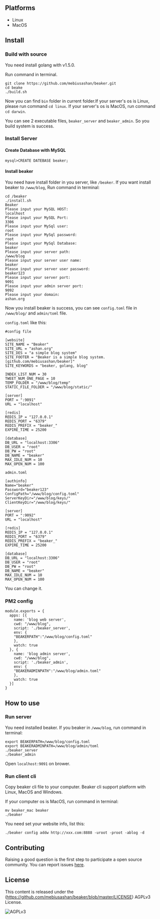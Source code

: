 ## Platforms

- Linux
- MacOS

## Install

### Build with source

You need install golang with v1.5.0.

Run command in terminal.

```
git clone https://github.com/mebiusashan/beaker.git
cd beake
./build.sh
```

Now you can find `bin` folder in current folder.If your server's os is Linux, please run command `cd linux`. If your server's os is MacOS, run command `cd darwin`.

You can see 2 executable files, `beaker_server` and `beaker_admin`. So you build system is success.

### Install Server

#### Create Database with MySQL

```
mysql>CREATE DATEBASE beaker;
```

#### Install beaker

You need have install folder in you server, like `/beaker`. If you want install beaker to `/www/blog`, Run command in terminal:

```
cd /beaker
./install.sh
Beaker
Please input your MySQL HOST:
localhost
Please input your MySQL Port:
3306
Please input your MySql user:
root
Please input your MySql password:
root
Please input your MySql Database:
beaker
Please input your server path:
/www/blog
Please input your server user name:
beaker
Please input your server user password:
beaker123
Please input your server port:
9091
Please input your admin server port:
9092
Please input your domain: 
ashan.org
```

Now you install beaker is success, you can see `config.toml` file in `/www/blog/` and `admin/toml` file.

`config.toml` like this:

```
#config file

[website]
SITE_NAME = "Beaker"
SITE_URL = "ashan.org"
SITE_DES = "a simple blog system"
SITE_FOOTER = "Beaker is a simple blog system. [github.com/mebiusashan/beaker]"
SITE_KEYWORDS = "beaker, golang, blog"

INDEX_LIST_NUM = 30
TWEET_NUM_ONE_PAGE = 10
TEMP_FOLDER = "/www/blog/temp"
STATIC_FILE_FOLDER = "/www/blog/static/"

[server]
PORT = ":9091"
URL = "localhost"

[redis]
REDIS_IP = "127.0.0.1"
REDIS_PORT = "6379"
REDIS_PREFIX = "beaker_"
EXPIRE_TIME = 25200

[database]
DB_URL = "localhost:3306"
DB_USER = "root"
DB_PW = "root"
DB_NAME = "beaker"
MAX_IDLE_NUM = 10
MAX_OPEN_NUM = 100
```

`admin.toml`

```
[authinfo]
Name="beaker"
Password="beaker123"
ConfigPath="/www/blog/config.toml"
ServerKeyDir="/www/blog/keys/"
ClientKeyDir="/www/blog/keys/"

[server]
PORT = ":9092"
URL = "localhost"

[redis]
REDIS_IP = "127.0.0.1"
REDIS_PORT = "6379"
REDIS_PREFIX = "beaker_"
EXPIRE_TIME = 25200

[database]
DB_URL = "localhost:3306"
DB_USER = "root"
DB_PW = "root"
DB_NAME = "beaker"
MAX_IDLE_NUM = 10
MAX_OPEN_NUM = 100
```

You can change it.

### PM2 config

```
module.exports = {
  apps: [{
    name: 'blog web server',
    cwd: "/www/blog",
    script: './beaker_server',
    env: {
	"BEAKERPATH":"/www/blog/config.toml"
    },
    watch: true
  }, {
    name: 'blog admin server',
    cwd: "/www/blog",
    script: './beaker_admin',
    env: {
	"BEAKERADMINPATH":"/www/blog/admin.toml"
    },
    watch: true
  }]
}

```


## How to use

### Run server

You need installed beaker. If you beaker in `/www/blog`, run command in terminal:

```
export BEAKERPATH=/www/blog/config.toml
export BEAKERADMINPATH=/www/blog/admin/toml
./beaker_server
./beaker_admin
```

Open `localhost:9091` on brower.

### Run client cli

Copy beaker cli file to your computer. Beaker cli support platform with Linux, MacOS and Windows.

If your computer os is MacOS, run command in terminal:

```
mv beaker_mac beaker
./beaker
```

You need set your website info, list this:

```
./beaker config addw http://xxx.com:8888 -uroot -proot -ablog -d
```

## Contributing

Raising a good question is the first step to participate a open source community. You can report issues [here](https://github.com/mebiusashan/beaker/issues). 

## License

This content is released under the (https://github.com/mebiusashan/beaker/blob/master/LICENSE) AGPLv3 License.

![AGPLv3](https://img.shields.io/badge/license-AGPLv3-blue.svg)
